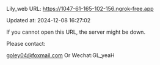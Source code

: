 Lily_web URL: https://1047-61-165-102-156.ngrok-free.app

Updated at: 2024-12-08 16:27:02

If you cannot open this URL, the server might be down.

Please contact: 

goley04@foxmail.com Or Wechat:GL_yeaH
